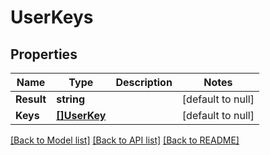# UserKeys

## Properties
Name | Type | Description | Notes
------------ | ------------- | ------------- | -------------
**Result** | **string** |  | [default to null]
**Keys** | [**[]UserKey**](userKey.md) |  | [default to null]

[[Back to Model list]](../README.md#documentation-for-models) [[Back to API list]](../README.md#documentation-for-api-endpoints) [[Back to README]](../README.md)

